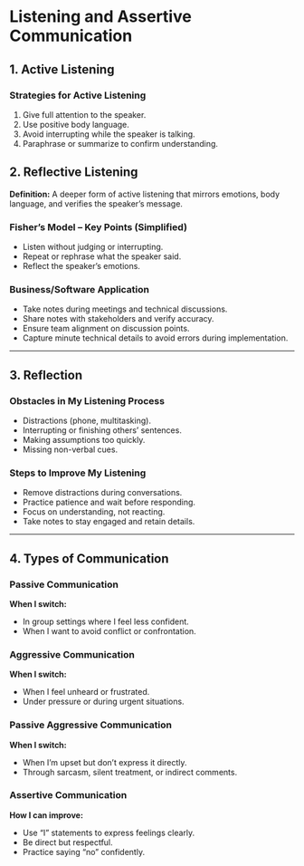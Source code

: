 # Listening and Assertive Communication

## 1. Active Listening

### Strategies for Active Listening
1. Give full attention to the speaker.
2. Use positive body language.
3. Avoid interrupting while the speaker is talking.
4. Paraphrase or summarize to confirm understanding.

## 2. Reflective Listening

**Definition:** A deeper form of active listening that mirrors emotions, body language, and verifies the speaker’s message.

### Fisher’s Model – Key Points (Simplified)
- Listen without judging or interrupting.
- Repeat or rephrase what the speaker said.
- Reflect the speaker’s emotions.

### Business/Software Application
- Take notes during meetings and technical discussions.
- Share notes with stakeholders and verify accuracy.
- Ensure team alignment on discussion points.
- Capture minute technical details to avoid errors during implementation.

---

## 3. Reflection

### Obstacles in My Listening Process
- Distractions (phone, multitasking).
- Interrupting or finishing others’ sentences.
- Making assumptions too quickly.
- Missing non-verbal cues.

### Steps to Improve My Listening
- Remove distractions during conversations.
- Practice patience and wait before responding.
- Focus on understanding, not reacting.
- Take notes to stay engaged and retain details.

---

## 4. Types of Communication

### Passive Communication
**When I switch:**  
- In group settings where I feel less confident.  
- When I want to avoid conflict or confrontation.

### Aggressive Communication
**When I switch:**  
- When I feel unheard or frustrated.  
- Under pressure or during urgent situations.

### Passive Aggressive Communication
**When I switch:**  
- When I’m upset but don’t express it directly.  
- Through sarcasm, silent treatment, or indirect comments.

### Assertive Communication
**How I can improve:**  
- Use “I” statements to express feelings clearly.  
- Be direct but respectful.  
- Practice saying “no” confidently.  

